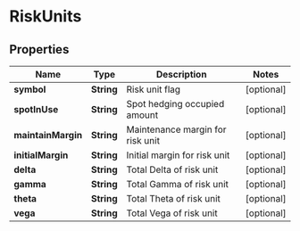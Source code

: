 
# RiskUnits

## Properties

Name | Type | Description | Notes
------------ | ------------- | ------------- | -------------
**symbol** | **String** | Risk unit flag |  [optional]
**spotInUse** | **String** | Spot hedging occupied amount |  [optional]
**maintainMargin** | **String** | Maintenance margin for risk unit |  [optional]
**initialMargin** | **String** | Initial margin for risk unit |  [optional]
**delta** | **String** | Total Delta of risk unit |  [optional]
**gamma** | **String** | Total Gamma of risk unit |  [optional]
**theta** | **String** | Total Theta of risk unit |  [optional]
**vega** | **String** | Total Vega of risk unit |  [optional]

